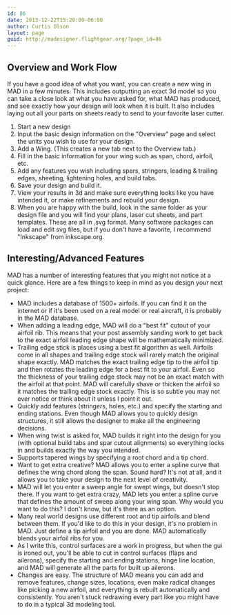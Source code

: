 ```yaml
---
id: 86
date: 2013-12-22T15:20:09-06:00
author: Curtis Olson
layout: page
guid: http://madesigner.flightgear.org/?page_id=86
---
```


## Overview and Work Flow

If you have a good idea of what you want, you can create a new wing in
MAD in a few minutes.  This includes outputting an exact 3d model so
you can take a close look at what you have asked for, what MAD has
produced, and see exactly how your design will look when it is built.
It also includes laying out all your parts on sheets ready to send to
your favorite laser cutter.

1. Start a new design
2. Input the basic design information on the "Overview" page and
   select the units you wish to use for your design.
3. Add a Wing.  (This creates a new tab next to the Overview tab.)
4. Fill in the basic information for your wing such as span, chord,
   airfoil, etc.
5. Add any features you wish including spars, stringers, leading &
   trailing edges, sheeting, lightening holes, and build tabs.
6. Save your design and build it.
7. View your results in 3d and make sure everything looks like you
   have intended it, or make refinements and rebuild your design.
8. When you are happy with the build, look in the same folder as your
   design file and you will find your plans, laser cut sheets, and
   part templates.  These are all in .svg format.  Many software
   packages can load and edit svg files, but if you don't have a
   favorite, I recommend "Inkscape" from inkscape.org.

## Interesting/Advanced Features

MAD has a number of interesting features that you might not notice at
a quick glance.  Here are a few things to keep in mind as you design
your next project:

* MAD includes a database of 1500+ airfoils.  If you can find it on
  the internet or if it's been used on a real model or real aircraft,
  it is probably in the MAD database.
* When adding a leading edge, MAD will do a "best fit" cutout of your
  airfoil rib.  This means that your post assembly sanding work to get
  back to the exact airfoil leading edge shape will be mathematically
  minimized.
* Trailing edge stick is places using a best fit algorithm as well.
  Airfoils come in all shapes and trailing edge stock will rarely
  match the original shape exactly.  MAD matches the exact trailing
  edge tip to the airfoil tip and then rotates the leading edge for a
  best fit to your airfoil.  Even so the thickness of your trailing
  edge stock may not be an exact match with the airfoil at that point.
  MAD will carefully shave or thicken the airfoil so it matches the
  trailing edge stock exactly.  This is so subtle you may not ever
  notice or think about it unless I point it out.
* Quickly add features (stringers, holes, etc.) and specify the
  starting and ending stations.  Even though MAD allows you to quickly
  design structures, it still allows the designer to make all the
  engineering decisions.
* When wing twist is asked for, MAD builds it right into the design
  for you (with optional build tabs and spar cutout alignments) so
  everything locks in and builds exactly the way you intended.
* Supports tapered wings by specifying a root chord and a tip chord.
* Want to get extra creative?  MAD allows you to enter a spline curve
  that defines the wing chord along the span.  Sound hard?  It's not
  at all, and it allows you to take your design to the next level of
  creativity.
* MAD will let you enter a sweep angle for swept wings, but doesn't
  stop there.  If you want to get extra crazy, MAD lets you enter a
  spline curve that defines the amount of sweep along your wing span.
  Why would you want to do this?  I don't know, but it's there as an
  option.
* Many real world designs use different root and tip airfoils and
  blend between them.  If you'd like to do this in your design, it's
  no problem in MAD.  Just define a tip airfoil and you are done.  MAD
  automatically blends your airfoil ribs for you.
* As I write this, control surfaces are a work in progress, but when
  the gui is ironed out, you'll be able to cut in control surfaces
  (flaps and ailerons), specify the starting and ending stations,
  hinge line location, and MAD will generate all the parts for built
  up ailerons.
* Changes are easy.  The structure of MAD means you can add and remove
  features, change sizes, locations, even make radical changes like
  picking a new airfoil, and everything is rebuilt automatically and
  consistently.  You aren't stuck redrawing every part like you might
  have to do in a typical 3d modeling tool.